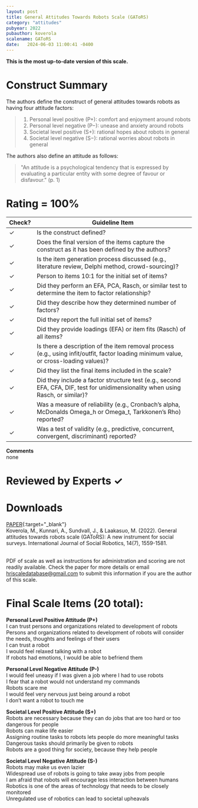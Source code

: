 ```yaml
---
layout: post
title: General Attitudes Towards Robots Scale (GAToRS)
category: "attitudes"
pubyear: 2022
pubauthor: koverola
scalename: GAToRS
date:   2024-06-03 11:00:41 -0400
---
```

**This is the most up-to-date version of this scale.**

# Construct Summary

The authors define the construct of general attitudes towards robots as having four attitude factors:

>1. Personal level positive (P+): comfort and enjoyment around robots 
>2. Personal level negative (P−): unease and anxiety around robots 
>3. Societal level positive (S+): rational hopes about robots in general 
>4. Societal level negative (S−): rational worries about robots in general

The authors also define an attitude as follows: 

>"An attitude is a psychological tendency that is expressed by evaluating a particular entity with some degree of favour or disfavour." (p. 1)

# Rating = 100% 


<table>
  <thead>
    <tr>
      <th>Check?</th>
      <th>Guideline Item</th>
    </tr>
  </thead>
  <tbody>
    <tr>
      <td>&#10003;</td>
      <td>Is the construct defined?</td>
    </tr>
    <tr>
      <td>&#10003;</td>
      <td>Does the final version of the items capture the construct as it has been defined by the authors?</td>
    </tr>
    <tr>
      <td>&#10003;</td>
      <td>Is the item generation process discussed (e.g., literature review, Delphi method, crowd-sourcing)?</td>
    </tr>
    <tr>
      <td>&#10003;</td>
      <td>Person to items 10:1 for the initial set of items?</td>
    </tr>
    <tr>
      <td>&#10003;</td>
      <td>Did they perform an EFA, PCA, Rasch, or similar test to determine the item to factor relationship?</td>
    </tr>
    <tr>
      <td>&#10003;</td>
      <td>Did they describe how they determined number of factors?</td>
    </tr>
    <tr>
      <td>&#10003;</td>
      <td>Did they report the full initial set of items?</td>
    </tr>
    <tr>
      <td>&#10003;</td>
      <td>Did they provide loadings (EFA) or item fits (Rasch) of all items?</td>
    </tr>
    <tr>
      <td>&#10003;</td>
      <td>Is there a description of the item removal process (e.g., using infit/outfit, factor loading minimum value, or cross-loading values)?</td>
    </tr>
    <tr>
      <td>&#10003;</td>
      <td>Did they list the final items included in the scale?</td>
    </tr>
    <tr>
      <td>&#10003;</td>
      <td>Did they include a factor structure test (e.g., second EFA, CFA, DIF, test for unidimensionality when using Rasch, or similar)?</td>
    </tr>
    <tr>
      <td>&#10003;</td>
      <td>Was a measure of reliability (e.g., Cronbach’s alpha, McDonalds Omega_h or Omega_t, Tarkkonen’s Rho) reported?</td>
    </tr>
    <tr>
      <td>&#10003;</td>
      <td>Was a test of validity (e.g., predictive, concurrent, convergent, discriminant) reported?</td>
    </tr>
  </tbody>
</table>


**Comments**
<br> none

# Reviewed by Experts &#10003;

# Downloads

[PAPER](https://link.springer.com/article/10.1007/s12369-022-00880-3){:target="_blank"}
<br>Koverola, M., Kunnari, A., Sundvall, J., & Laakasuo, M. (2022). General attitudes towards robots scale (GAToRS): A new instrument for social surveys. International Journal of Social Robotics, 14(7), 1559-1581.

<br>PDF of scale as well as instructions for administration and scoring are not readily available. Check the paper for more details or email hriscaledatabase@gmail.com to submit this information if you are the author of this scale.

# Final Scale Items (20 total):

**Personal Level Positive Attitude (P+)**
<br>I can trust persons and organizations related to development of robots
<br>Persons and organizations related to development of robots will consider the needs, thoughts and feelings of their users
<br>I can trust a robot
<br>I would feel relaxed talking with a robot
<br>If robots had emotions, I would be able to befriend them

**Personal Level Negative Attitude (P-)**
<br>I would feel uneasy if I was given a job where I had to use robots
<br>I fear that a robot would not understand my commands
<br>Robots scare me
<br>I would feel very nervous just being around a robot
<br>I don’t want a robot to touch me

**Societal Level Positive Attitude (S+)**
<br>Robots are necessary because they can do jobs that are too hard or too dangerous for people
<br>Robots can make life easier
<br>Assigning routine tasks to robots lets people do more meaningful tasks
<br>Dangerous tasks should primarily be given to robots
<br>Robots are a good thing for society, because they help people

**Societal Level Negative Attitude (S-)**
<br>Robots may make us even lazier
<br>Widespread use of robots is going to take away jobs from people
<br>I am afraid that robots will encourage less interaction between humans
<br>Robotics is one of the areas of technology that needs to be closely monitored
<br>Unregulated use of robotics can lead to societal upheavals

